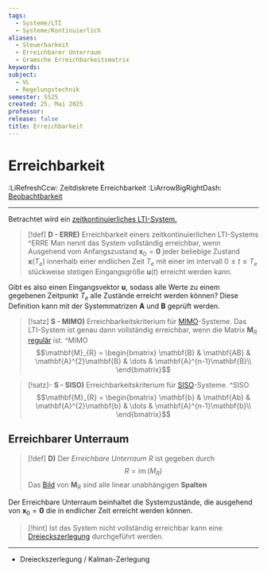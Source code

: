 ```yaml
---
tags:
  - Systeme/LTI
  - Systeme/Kontinuierlich
aliases:
  - Steuerbarkeit
  - Erreichbarer Unterraum
  - Gramsche Erreichbarkeitsmatrix
keywords: 
subject:
  - VL
  - Regelungstechnik
semester: SS25
created: 25. Mai 2025
professor: 
release: false
title: Erreichbarkeit
---
```


# Erreichbarkeit

:LiRefreshCcw: Zeitdiskrete Erreichbarkeit
:LiArrowBigRightDash: [Beobachtbarkeit](Beobachtbarkeit.md)

---

Betrachtet wird ein [zeitkontinuierliches LTI-System.](Kontinuierlicher%20LTI-Zustandsraum.md)


> [!def] **D - ERRE)** Erreichbarkeit einers zeitkontinuierlichen LTI-Systems ^ERRE
> Man nennt das System vollständig erreichbar, wenn Ausgehend vom Anfangszustand $\mathbf{x}_{0}=\mathbf{0}$ jeder beliebige Zustand $\mathbf{x}(T_{e})$ innerhalb einer endlichen Zeit $T_{e}$ mit einer im intervall $0 \leq t \leq T_{e}$ stückweise stetigen Eingangsgröße $\mathbf{u}(t)$ erreicht werden kann.

Gibt es also einen Eingangsvektor $\mathbf{u}$, sodass alle Werte zu einem gegebenen Zeitpunkt $T_{e}$ alle Zustände erreicht werden können? Diese Definition kann mit der Systemmatrizen $\mathbf{A}$ und $\mathbf{B}$ geprüft werden.

> [!satz] **S - MIMO)** Erreichbarkeitskriterium für [MIMO](Kontinuierlicher%20LTI-Zustandsraum.md#^LTI-MIMO)-Systeme.
> Das LTI-System ist genau dann vollständig erreichbar, wenn die Matrix $\mathbf{M}_{R}$ [regulär](../Mathematik/Algebra/Reguläre%20Matrizen.md#^REGM) ist. ^MIMO
> $$\mathbf{M}_{R} = \begin{bmatrix}
> \mathbf{B} & \mathbf{AB} & \mathbf{A}^{2}\mathbf{B} & \dots &  \mathbf{A}^{n-1}\mathbf{B}\\
> \end{bmatrix}$$
> 


> [!satz]- **S - SISO)** Erreichbarkeitskriterium für [SISO](Kontinuierlicher%20LTI-Zustandsraum.md#^LTI-SISO)-Systeme. ^SISO
> $$\mathbf{M}_{R} = \begin{bmatrix}
> \mathbf{b} & \mathbf{Ab} & \mathbf{A}^{2}\mathbf{b} & \dots &  \mathbf{A}^{n-1}\mathbf{b}\\
> \end{bmatrix}$$

## Erreichbarer Unterraum

> [!def] **D)** Der *Erreichbare Unterraum* $R$ ist gegeben durch
> $$R = \operatorname{im}(M_{R})$$
>  Das [Bild](../Mathematik/Algebra/Lineare%20Abbildungen.md#^BILD) von $\mathbf{M}_{R}$ sind alle linear unabhängigen **Spalten**

Der Erreichbare Unterraum beinhaltet die Systemzustände, die ausgehend von $\mathbf{x}_{0} = \mathbf{0}$ die in endlicher Zeit erreicht werden können.

> [!hint] Ist das System nicht vollständig erreichbar kann eine [Dreieckszerlegung](Dreieckszerlegung.md) durchgeführt werden.

---

- Dreieckszerlegung / Kalman-Zerlegung
